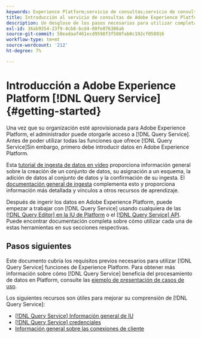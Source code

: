 ```yaml
---
keywords: Experience Platform;servicio de consultas;servicio de consultas;consulta
title: Introducción al servicio de consultas de Adobe Experience Platform
description: Un desglose de los pasos necesarios para utilizar completamente Adobe Experience Platform Query Service
exl-id: 36ab9354-23f9-4cb8-bcd4-00fe076386ab
source-git-commit: 58eadaaf461ecd9598f3f508fab0c192cf058916
workflow-type: tm+mt
source-wordcount: '212'
ht-degree: 7%

---
```


# Introducción a Adobe Experience Platform [!DNL Query Service] {#getting-started}

Una vez que su organización esté aprovisionada para Adobe Experience Platform, el administrador puede otorgarle acceso a [!DNL Query Service]. Antes de poder utilizar todas las funciones que ofrece [!DNL Query Service]Sin embargo, primero debe introducir datos en Adobe Experience Platform.

Esta [tutorial de ingesta de datos en vídeo](https://experienceleague.adobe.com/docs/platform-learn/tutorials/data-ingestion/create-datasets-and-ingest-data.html?lang=es) proporciona información general sobre la creación de un conjunto de datos, su asignación a un esquema, la adición de datos al conjunto de datos y la confirmación de su ingesta. El [documentación general de ingesta](../../ingestion/home.md) complementa esto y proporciona información más detallada y vínculos a otros recursos de aprendizaje.

Después de ingerir los datos en Adobe Experience Platform, puede empezar a trabajar con [!DNL Query Service] usando cualquiera de las [[!DNL Query Editor] en la IU de Platform](../ui/user-guide.md) o el [[!DNL Query Service] API](../api/getting-started.md). Puede encontrar documentación completa sobre cómo utilizar cada una de estas herramientas en sus secciones respectivas.

## Pasos siguientes

Este documento cubría los requisitos previos necesarios para utilizar [!DNL Query Service] funciones de Experience Platform. Para obtener más información sobre cómo [!DNL Query Service] beneficia del procesamiento de datos en Platform, consulte las [ejemplo de presentación de casos de uso](../use-cases/abandoned-browse.md).

Los siguientes recursos son útiles para mejorar su comprensión de [!DNL Query Service]:

- [[!DNL Query Service] Información general de IU](../ui/overview.md)
- [[!DNL Query Service] credenciales](../ui/credentials.md)
- [Información general sobre las conexiones de cliente](../clients/overview.md)
